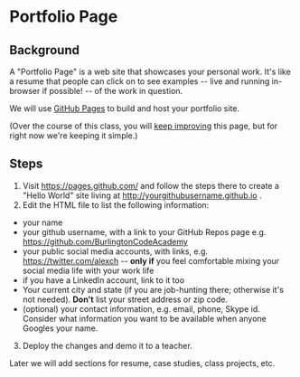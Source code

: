 # Portfolio Page

## Background

A "Portfolio Page" is a web site that showcases your personal work. It's like a resume that people can click on to see examples -- live and running in-browser if possible! -- of the work in question.

We will use [GitHub Pages](http://pages.github.com) to build and host your portfolio site.

(Over the course of this class, you will [keep improving](portfolio_prettification) this page, but for right now we're keeping it simple.)

## Steps

1. Visit <https://pages.github.com/> and follow the steps there to create a "Hello World" site living at <http://yourgithubusername.github.io> .
2. Edit the HTML file to list the following information:
  * your name
  * your github username, with a link to your GitHub Repos page e.g. <https://github.com/BurlingtonCodeAcademy> 
  * your public social media accounts, with links, e.g. <https://twitter.com/alexch> -- **only if** you feel comfortable mixing your social media life with your work life
  * if you have a LinkedIn account, link to it too
  * Your current city and state (if you are job-hunting there; otherwise it's not needed). **Don't** list your street address or zip code.
  * (optional) your contact information, e.g. email, phone, Skype id. Consider what information you want to be available when anyone Googles your name.
3. Deploy the changes and demo it to a teacher.

Later we will add sections for resume, case studies, class projects, etc.
